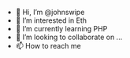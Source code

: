 - 👋 Hi, I’m @johnswipe
- 👀 I’m interested in Eth
- 🌱 I’m currently learning PHP
- 💞️ I’m looking to collaborate on ...
- 📫 How to reach me 

<!---
johnswipe/johnswipe is a ✨ special ✨ repository because its `README.md` (this file) appears on your GitHub profile.
You can click the Preview link to take a look at your changes.
--->
